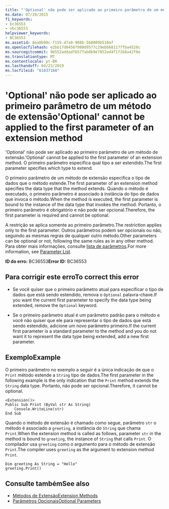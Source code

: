 ```yaml
---
title: "'Optional' não pode ser aplicado ao primeiro parâmetro de um método de extensão"
ms.date: 07/20/2015
f1_keywords:
- bc36553
- vbc36553
helpviewer_keywords:
- BC36553
ms.assetid: 8ea0b90c-f155-47a9-988b-5b8009b510af
ms.openlocfilehash: e2bb17d8456f980d9577c29ebb681177fba4528c
ms.sourcegitcommit: 9b552addadfb57fab0b9e7852ed4f1f1b8a42f8e
ms.translationtype: MT
ms.contentlocale: pt-BR
ms.lasthandoff: 04/23/2019
ms.locfileid: "61837168"
---
```

# <a name="optional-cannot-be-applied-to-the-first-parameter-of-an-extension-method"></a><span data-ttu-id="140ee-102">'Optional' não pode ser aplicado ao primeiro parâmetro de um método de extensão</span><span class="sxs-lookup"><span data-stu-id="140ee-102">'Optional' cannot be applied to the first parameter of an extension method</span></span>
<span data-ttu-id="140ee-103">'Optional' não pode ser aplicado ao primeiro parâmetro de um método de extensão.</span><span class="sxs-lookup"><span data-stu-id="140ee-103">'Optional' cannot be applied to the first parameter of an extension method.</span></span> <span data-ttu-id="140ee-104">O primeiro parâmetro especifica qual tipo a ser estendido.</span><span class="sxs-lookup"><span data-stu-id="140ee-104">The first parameter specifies which type to extend.</span></span>  
  
 <span data-ttu-id="140ee-105">O primeiro parâmetro de um método de extensão especifica o tipo de dados que o método estende.</span><span class="sxs-lookup"><span data-stu-id="140ee-105">The first parameter of an extension method specifies the data type that the method extends.</span></span> <span data-ttu-id="140ee-106">Quando o método é executado, o primeiro parâmetro é associado à instância do tipo de dados que invoca o método.</span><span class="sxs-lookup"><span data-stu-id="140ee-106">When the method is executed, the first parameter is bound to the instance of the data type that invokes the method.</span></span> <span data-ttu-id="140ee-107">Portanto, o primeiro parâmetro é obrigatório e não pode ser opcional.</span><span class="sxs-lookup"><span data-stu-id="140ee-107">Therefore, the first parameter is required and cannot be optional.</span></span>  
  
 <span data-ttu-id="140ee-108">A restrição se aplica somente ao primeiro parâmetro.</span><span class="sxs-lookup"><span data-stu-id="140ee-108">The restriction applies only to the first parameter.</span></span> <span data-ttu-id="140ee-109">Outros parâmetros podem ser opcionais ou não, seguindo as mesmas regras de qualquer outro método.</span><span class="sxs-lookup"><span data-stu-id="140ee-109">Other parameters can be optional or not, following the same rules as in any other method.</span></span> <span data-ttu-id="140ee-110">Para obter mais informações, consulte [lista de parâmetros](../../visual-basic/language-reference/statements/parameter-list.md).</span><span class="sxs-lookup"><span data-stu-id="140ee-110">For more information, see [Parameter List](../../visual-basic/language-reference/statements/parameter-list.md).</span></span>  
  
 <span data-ttu-id="140ee-111">**ID do erro:** BC36553</span><span class="sxs-lookup"><span data-stu-id="140ee-111">**Error ID:** BC36553</span></span>  
  
## <a name="to-correct-this-error"></a><span data-ttu-id="140ee-112">Para corrigir este erro</span><span class="sxs-lookup"><span data-stu-id="140ee-112">To correct this error</span></span>  
  
-   <span data-ttu-id="140ee-113">Se você quiser que o primeiro parâmetro atual para especificar o tipo de dados que está sendo estendido, remova o `Optional` palavra-chave.</span><span class="sxs-lookup"><span data-stu-id="140ee-113">If you want the current first parameter to specify the data type being extended, remove the `Optional` keyword.</span></span>  
  
-   <span data-ttu-id="140ee-114">Se o primeiro parâmetro atual é um parâmetro padrão para o método e você não quiser que ele para representar o tipo de dados que está sendo estendido, adicione um novo parâmetro primeiro.</span><span class="sxs-lookup"><span data-stu-id="140ee-114">If the current first parameter is a standard parameter to the method and you do not want it to represent the data type being extended, add a new first parameter.</span></span>  
  
## <a name="example"></a><span data-ttu-id="140ee-115">Exemplo</span><span class="sxs-lookup"><span data-stu-id="140ee-115">Example</span></span>  
 <span data-ttu-id="140ee-116">O primeiro parâmetro no exemplo a seguir é a única indicação de que o `Print` método estende a `String` tipo de dados.</span><span class="sxs-lookup"><span data-stu-id="140ee-116">The first parameter in the following example is the only indication that the `Print` method extends the `String` data type.</span></span> <span data-ttu-id="140ee-117">Portanto, não pode ser opcional.</span><span class="sxs-lookup"><span data-stu-id="140ee-117">Therefore, it cannot be optional.</span></span>  
  
```  
<Extension()>  
Public Sub Print (ByVal str As String)  
    Console.WriteLine(str)  
End Sub  
```  
  
 <span data-ttu-id="140ee-118">Quando o método de extensão é chamado como segue, parâmetro `str` o método é associado a `greeting`, a instância do `String` que chama `Print`.</span><span class="sxs-lookup"><span data-stu-id="140ee-118">When the extension method is called as follows, parameter `str` in the method is bound to `greeting`, the instance of `String` that calls `Print`.</span></span> <span data-ttu-id="140ee-119">O compilador usa `greeting` como o argumento para o método de extensão `Print`.</span><span class="sxs-lookup"><span data-stu-id="140ee-119">The compiler uses `greeting` as the argument to extension method `Print`.</span></span>  
  
```  
Dim greeting As String = "Hello"  
greeting.Print()  
```  
  
## <a name="see-also"></a><span data-ttu-id="140ee-120">Consulte também</span><span class="sxs-lookup"><span data-stu-id="140ee-120">See also</span></span>

- [<span data-ttu-id="140ee-121">Métodos de Extensão</span><span class="sxs-lookup"><span data-stu-id="140ee-121">Extension Methods</span></span>](../../visual-basic/programming-guide/language-features/procedures/extension-methods.md)
- [<span data-ttu-id="140ee-122">Parâmetros Opcionais</span><span class="sxs-lookup"><span data-stu-id="140ee-122">Optional Parameters</span></span>](../../visual-basic/programming-guide/language-features/procedures/optional-parameters.md)
